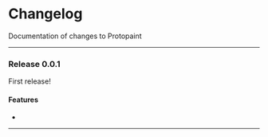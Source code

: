 # Changelog

Documentation of changes to Protopaint
<!-- 
Example Release 
<hr>
## Release 0.0.1

#### New Features
-

#### Changes
-

#### Technical changes
-

#### Bug Fixes
-

 -->

<hr>

### Release 0.0.1
First release!

#### Features
-
<hr>
